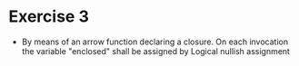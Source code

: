 # Exercise 3

*  By means of an arrow function declaring a closure. On each invocation the variable "enclosed" shall be assigned by Logical nullish assignment